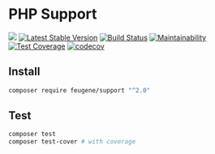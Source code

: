 # PHP Support
![](https://img.shields.io/badge/php->=7.2-blue.svg)
[![Latest Stable Version](https://poser.pugx.org/efureev/support/v/stable?format=flat)](https://packagist.org/packages/efureev/support)
[![Build Status](https://travis-ci.org/efureev/php-support.svg?branch=v2)](https://travis-ci.org/efureev/php-support/tree/v2)
[![Maintainability](https://api.codeclimate.com/v1/badges/a7cf8708bf58fa7e5096/maintainability)](https://codeclimate.com/github/efureev/php-support/maintainability)
[![Test Coverage](https://api.codeclimate.com/v1/badges/a7cf8708bf58fa7e5096/test_coverage)](https://codeclimate.com/github/efureev/php-support/test_coverage)
[![codecov](https://codecov.io/gh/efureev/php-support/branch/v2/graph/badge.svg)](https://codecov.io/gh/efureev/php-support/tree/v2)

## Install
```bash
composer require feugene/support "^2.0"
```

## Test
```bash
composer test
composer test-cover # with coverage
```
